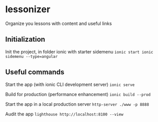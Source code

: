 # lessonizer
Organize you lessons with content and useful links

## Initialization

Init the project, in folder ionic with starter sidemenu
`ionic start ionic sidemenu --type=angular`

## Useful commands

Start the app (with ionic CLI development server)
`ionic serve`

Build for production (performance enhancement)
`ionic build --prod`

Start the app in a local production server
`http-server ./www -p 8888`

Audit the app
`lighthouse http://localhost:8100 --view`



